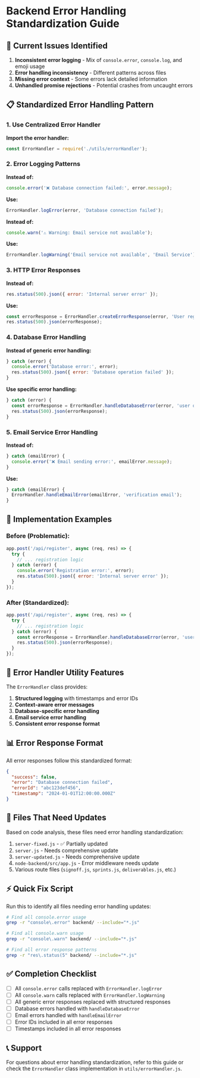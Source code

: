 # Backend Error Handling Standardization Guide

## 🎯 Current Issues Identified

1. **Inconsistent error logging** - Mix of `console.error`, `console.log`, and emoji usage
2. **Error handling inconsistency** - Different patterns across files
3. **Missing error context** - Some errors lack detailed information
4. **Unhandled promise rejections** - Potential crashes from uncaught errors

## 📋 Standardized Error Handling Pattern

### 1. Use Centralized Error Handler

**Import the error handler:**
```javascript
const ErrorHandler = require('./utils/errorHandler');
```

### 2. Error Logging Patterns

**Instead of:**
```javascript
console.error('❌ Database connection failed:', error.message);
```

**Use:**
```javascript
ErrorHandler.logError(error, 'Database connection failed');
```

**Instead of:**
```javascript
console.warn('⚠️ Warning: Email service not available');
```

**Use:**
```javascript
ErrorHandler.logWarning('Email service not available', 'Email Service');
```

### 3. HTTP Error Responses

**Instead of:**
```javascript
res.status(500).json({ error: 'Internal server error' });
```

**Use:**
```javascript
const errorResponse = ErrorHandler.createErrorResponse(error, 'User registration failed');
res.status(500).json(errorResponse);
```

### 4. Database Error Handling

**Instead of generic error handling:**
```javascript
} catch (error) {
  console.error('Database error:', error);
  res.status(500).json({ error: 'Database operation failed' });
}
```

**Use specific error handling:**
```javascript
} catch (error) {
  const errorResponse = ErrorHandler.handleDatabaseError(error, 'user query');
  res.status(500).json(errorResponse);
}
```

### 5. Email Service Error Handling

**Instead of:**
```javascript
} catch (emailError) {
  console.error('❌ Email sending error:', emailError.message);
}
```

**Use:**
```javascript
} catch (emailError) {
  ErrorHandler.handleEmailError(emailError, 'verification email');
}
```

## 🚀 Implementation Examples

### Before (Problematic):
```javascript
app.post('/api/register', async (req, res) => {
  try {
    // ... registration logic
  } catch (error) {
    console.error('Registration error:', error);
    res.status(500).json({ error: 'Internal server error' });
  }
});
```

### After (Standardized):
```javascript
app.post('/api/register', async (req, res) => {
  try {
    // ... registration logic
  } catch (error) {
    const errorResponse = ErrorHandler.handleDatabaseError(error, 'user registration');
    res.status(500).json(errorResponse);
  }
});
```

## 🔧 Error Handler Utility Features

The `ErrorHandler` class provides:

1. **Structured logging** with timestamps and error IDs
2. **Context-aware error messages**
3. **Database-specific error handling**
4. **Email service error handling**
5. **Consistent error response format**

## 📊 Error Response Format

All error responses follow this standardized format:

```json
{
  "success": false,
  "error": "Database connection failed",
  "errorId": "abc123def456",
  "timestamp": "2024-01-01T12:00:00.000Z"
}
```

## 🎯 Files That Need Updates

Based on code analysis, these files need error handling standardization:

1. `server-fixed.js` - ✅ Partially updated
2. `server.js` - Needs comprehensive update
3. `server-updated.js` - Needs comprehensive update  
4. `node-backend/src/app.js` - Error middleware needs update
5. Various route files (`signoff.js`, `sprints.js`, `deliverables.js`, etc.)

## ⚡ Quick Fix Script

Run this to identify all files needing error handling updates:

```bash
# Find all console.error usage
grep -r "console\.error" backend/ --include="*.js"

# Find all console.warn usage  
grep -r "console\.warn" backend/ --include="*.js"

# Find all error response patterns
grep -r "res\.status(5" backend/ --include="*.js"
```

## ✅ Completion Checklist

- [ ] All `console.error` calls replaced with `ErrorHandler.logError`
- [ ] All `console.warn` calls replaced with `ErrorHandler.logWarning`
- [ ] All generic error responses replaced with structured responses
- [ ] Database errors handled with `handleDatabaseError`
- [ ] Email errors handled with `handleEmailError`
- [ ] Error IDs included in all error responses
- [ ] Timestamps included in all error responses

## 📞 Support

For questions about error handling standardization, refer to this guide or check the `ErrorHandler` class implementation in `utils/errorHandler.js`.